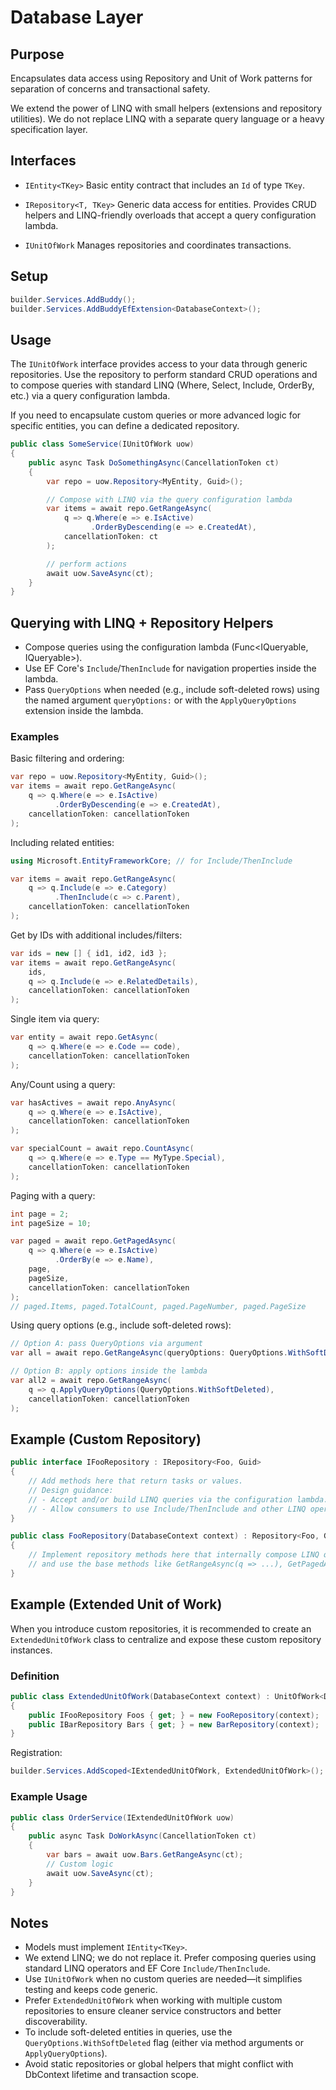 # Database Layer

## Purpose

Encapsulates data access using Repository and Unit of Work patterns for separation of concerns and transactional safety.

We extend the power of LINQ with small helpers (extensions and repository utilities). We do not replace LINQ with a separate query language or a heavy specification layer.

## Interfaces

- `IEntity<TKey>`
  Basic entity contract that includes an `Id` of type `TKey`.

- `IRepository<T, TKey>`
  Generic data access for entities. Provides CRUD helpers and LINQ-friendly overloads that accept a query configuration lambda.

- `IUnitOfWork`
  Manages repositories and coordinates transactions.

## Setup

```csharp
builder.Services.AddBuddy();
builder.Services.AddBuddyEfExtension<DatabaseContext>();
```

## Usage

The `IUnitOfWork` interface provides access to your data through generic repositories. Use the repository to perform standard CRUD operations and to compose queries with standard LINQ (Where, Select, Include, OrderBy, etc.) via a query configuration lambda.

If you need to encapsulate custom queries or more advanced logic for specific entities, you can define a dedicated repository.

```csharp
public class SomeService(IUnitOfWork uow)
{
    public async Task DoSomethingAsync(CancellationToken ct)
    {
        var repo = uow.Repository<MyEntity, Guid>();

        // Compose with LINQ via the query configuration lambda
        var items = await repo.GetRangeAsync(
            q => q.Where(e => e.IsActive)
                  .OrderByDescending(e => e.CreatedAt),
            cancellationToken: ct
        );

        // perform actions
        await uow.SaveAsync(ct);
    }
}
```

## Querying with LINQ + Repository Helpers

- Compose queries using the configuration lambda (Func<IQueryable<T>, IQueryable<T>>).
- Use EF Core's `Include`/`ThenInclude` for navigation properties inside the lambda.
- Pass `QueryOptions` when needed (e.g., include soft-deleted rows) using the named argument `queryOptions:` or with the `ApplyQueryOptions` extension inside the lambda.

### Examples

Basic filtering and ordering:
```csharp
var repo = uow.Repository<MyEntity, Guid>();
var items = await repo.GetRangeAsync(
    q => q.Where(e => e.IsActive)
          .OrderByDescending(e => e.CreatedAt),
    cancellationToken: cancellationToken
);
```

Including related entities:
```csharp
using Microsoft.EntityFrameworkCore; // for Include/ThenInclude

var items = await repo.GetRangeAsync(
    q => q.Include(e => e.Category)
          .ThenInclude(c => c.Parent),
    cancellationToken: cancellationToken
);
```

Get by IDs with additional includes/filters:
```csharp
var ids = new [] { id1, id2, id3 };
var items = await repo.GetRangeAsync(
    ids,
    q => q.Include(e => e.RelatedDetails),
    cancellationToken: cancellationToken
);
```

Single item via query:
```csharp
var entity = await repo.GetAsync(
    q => q.Where(e => e.Code == code),
    cancellationToken: cancellationToken
);
```

Any/Count using a query:
```csharp
var hasActives = await repo.AnyAsync(
    q => q.Where(e => e.IsActive),
    cancellationToken: cancellationToken
);

var specialCount = await repo.CountAsync(
    q => q.Where(e => e.Type == MyType.Special),
    cancellationToken: cancellationToken
);
```

Paging with a query:
```csharp
int page = 2;
int pageSize = 10;

var paged = await repo.GetPagedAsync(
    q => q.Where(e => e.IsActive)
          .OrderBy(e => e.Name),
    page,
    pageSize,
    cancellationToken: cancellationToken
);
// paged.Items, paged.TotalCount, paged.PageNumber, paged.PageSize
```

Using query options (e.g., include soft-deleted rows):
```csharp
// Option A: pass QueryOptions via argument
var all = await repo.GetRangeAsync(queryOptions: QueryOptions.WithSoftDeleted, cancellationToken: cancellationToken);

// Option B: apply options inside the lambda
var all2 = await repo.GetRangeAsync(
    q => q.ApplyQueryOptions(QueryOptions.WithSoftDeleted),
    cancellationToken: cancellationToken
);
```

## Example (Custom Repository)

```csharp
public interface IFooRepository : IRepository<Foo, Guid>
{
    // Add methods here that return tasks or values.
    // Design guidance:
    // - Accept and/or build LINQ queries via the configuration lambda.
    // - Allow consumers to use Include/ThenInclude and other LINQ operators inside the lambda.
}
```

```csharp
public class FooRepository(DatabaseContext context) : Repository<Foo, Guid>(context), IFooRepository
{
    // Implement repository methods here that internally compose LINQ queries
    // and use the base methods like GetRangeAsync(q => ...), GetPagedAsync(q => ..., ...), etc.
}
```

## Example (Extended Unit of Work)

When you introduce custom repositories, it is recommended to create an `ExtendedUnitOfWork` class to centralize and expose these custom repository instances.

### Definition

```csharp
public class ExtendedUnitOfWork(DatabaseContext context) : UnitOfWork<DatabaseContext>(context), IExtendedUnitOfWork
{
    public IFooRepository Foos { get; } = new FooRepository(context);
    public IBarRepository Bars { get; } = new BarRepository(context);
}
```

Registration:
```csharp
builder.Services.AddScoped<IExtendedUnitOfWork, ExtendedUnitOfWork>();
```

### Example Usage
```csharp
public class OrderService(IExtendedUnitOfWork uow)
{
    public async Task DoWorkAsync(CancellationToken ct)
    {
        var bars = await uow.Bars.GetRangeAsync(ct);
        // Custom logic
        await uow.SaveAsync(ct);
    }
}
```

## Notes

- Models must implement `IEntity<TKey>`.
- We extend LINQ; we do not replace it. Prefer composing queries using standard LINQ operators and EF Core `Include/ThenInclude`.
- Use `IUnitOfWork` when no custom queries are needed—it simplifies testing and keeps code generic.
- Prefer `ExtendedUnitOfWork` when working with multiple custom repositories to ensure cleaner service constructors and better discoverability.
- To include soft-deleted entities in queries, use the `QueryOptions.WithSoftDeleted` flag (either via method arguments or `ApplyQueryOptions`).
- Avoid static repositories or global helpers that might conflict with DbContext lifetime and transaction scope.

